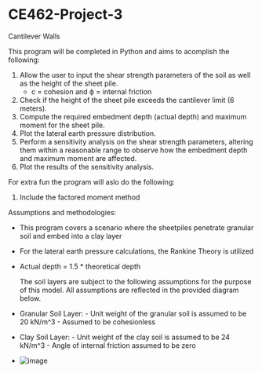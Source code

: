# CE462-Project-3
Cantilever Walls

This program will be completed in Python and aims to acomplish the following:

1. Allow the user to input the shear strength parameters of the soil as well as the height of the sheet pile.
     - c = cohesion and  ϕ = internal friction
3. Check if the height of the sheet pile exceeds the cantilever limit (6 meters).
4. Compute the required embedment depth (actual depth) and maximum moment for the sheet pile.
5. Plot the lateral earth pressure distribution.
6. Perform a sensitivity analysis on the shear strength parameters, altering them within a reasonable range to observe how the embedment depth and maximum moment are affected.
7. Plot the results of the sensitivity analysis.
   
For extra fun the program will aslo do the following:

1. Include the factored moment method
   
Assumptions and methodologies:
- This program covers a scenario where the sheetpiles penetrate granular soil and embed into a clay layer
- For the lateral earth pressure calculations, the Rankine Theory is utilized
- Actual depth = 1.5 * theoretical depth

  The soil layers are subject to the following assumptions for the purpose of this model. All assumptions are reflected in the provided diagram below.
  
- Granular Soil Layer:
       - Unit weight of the granular soil is assumed to be 20 kN/m^3
       - Assumed to be cohesionless
- Clay Soil Layer:
       - Unit weight of the clay soil is assumed to be 24 kN/m^3
       - Angle of internal friction assumed to be zero


- ![image](https://github.com/JessikaSolleder/CE462-Project-3/assets/156147848/6778e634-5af6-404e-a758-ab8ada847e2a)



